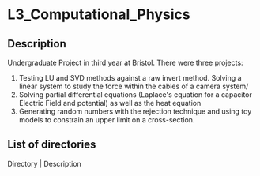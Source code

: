# L3_Computational_Physics

## Description

Undergraduate Project in third year at Bristol. There were three projects:

1. Testing LU and SVD methods against a raw invert method. Solving a linear system to study the force within the cables of a camera system/
2. Solving partial differential equations (Laplace's equation for a capacitor Electric Field and potential) as well as the heat equation
3. Generating random numbers with the rejection technique and using toy models to constrain an upper limit on a cross-section.

## List of directories

Directory | Description
